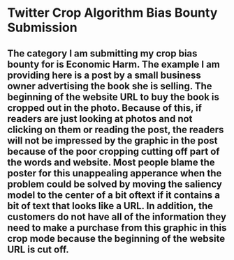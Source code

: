 # Twitter Crop Algorithm Bias Bounty Submission

## The category I am submitting my crop bias bounty for is Economic Harm. The example I am providing here is a post by a small business owner advertising the book she is selling. The beginning of the website URL to buy the book is cropped out in the photo. Because of this, if readers are just looking at photos and not clicking on them or reading the post, the readers will not be impressed by the graphic in the post because of the poor cropping cutting off part of the words and website. Most people blame the poster for this unappealing apperance when the problem could be solved by moving the saliency model to the center of a bit oftext if it contains a bit of text that looks like a URL. In addition, the customers do not have all of the information they need to make a purchase from this graphic in this crop mode because the beginning of the website URL is cut off.
